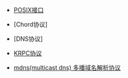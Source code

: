 - [POSIX接口](POSIX/README.md)

- [Chord协议]

- [DNS协议]

- [KRPC协议](krpc.md)

- [mdns(multicast dns) 多播域名解析协议](mdns.md)

  

